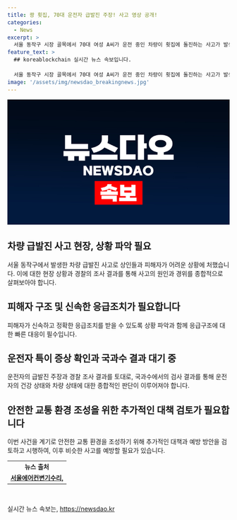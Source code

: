 ```yaml
---
title: 쾅 횟집, 70대 운전자 급발진 주장! 사고 영상 공개!
categories:
  - News
excerpt: >
  서울 동작구 시장 골목에서 70대 여성 A씨가 운전 중인 차량이 횟집에 돌진하는 사고가 발생했습니다. 이로 인해 1명이 다쳐 병원으로 옮겨졌고, 상인들은 힘을 모아 구조에 나서고 있습니다. 경찰은 A씨를 입건하고 조사 중에 있으며, A씨는 마약과 음주 검사에서 이상이 없었으며, 운전 중 브레이크가 작동하지 않았다고 주장하고 있습니다. 현재 국과수에 사고 차량을 보내 조사를 이어가고 있습니다. (취재지원 황두길)
feature_text: >
  ## koreablockchain 실시간 뉴스 속보입니다.

  서울 동작구 시장 골목에서 70대 여성 A씨가 운전 중인 차량이 횟집에 돌진하는 사고가 발생했습니다. 이로 인해 1명이 다쳐 병원으로 옮겨졌고, 상인들은 힘을 모아 구조에 나서고 있습니다. 경찰은 A씨를 입건하고 조사 중에 있으며, A씨는 마약과 음주 검사에서 이상이 없었으며, 운전 중 브레이크가 작동하지 않았다고 주장하고 있습니다. 현재 국과수에 사고 차량을 보내 조사를 이어가고 있습니다. (취재지원 황두길)
image: '/assets/img/newsdao_breakingnews.jpg'
---
```


<p><img src="/assets/img/newsdao_breakingnews.jpg" alt="koreablockchain 속보" /></p>

<h2 data-ke-size="size26">차량 급발진 사고 현장, 상황 파악 필요</h2>

<p data-ke-size="size16">서울 동작구에서 발생한 차량 급발진 사고로 상인들과 피해자가 어려운 상황에 처했습니다. 이에 대한 현장 상황과 경찰의 조사 결과를 통해 사고의 원인과 경위를 종합적으로 살펴보아야 합니다.</p>

<h2 data-ke-size="size26">피해자 구조 및 신속한 응급조치가 필요합니다</h2>

<p data-ke-size="size16">피해자가 신속하고 정확한 응급조치를 받을 수 있도록 상황 파악과 함께 응급구조에 대한 빠른 대응이 필수입니다.</p>

<h2 data-ke-size="size26">운전자 특이 증상 확인과 국과수 결과 대기 중</h2>

<p data-ke-size="size16">운전자의 급발진 주장과 경찰 조사 결과를 토대로, 국과수에서의 검사 결과를 통해 운전자의 건강 상태와 차량 상태에 대한 종합적인 판단이 이루어져야 합니다.</p>

<h2 data-ke-size="size26">안전한 교통 환경 조성을 위한 추가적인 대책 검토가 필요합니다</h2>

<p data-ke-size="size16">이번 사건을 계기로 안전한 교통 환경을 조성하기 위해 추가적인 대책과 예방 방안을 검토하고 시행하여, 이후 비슷한 사고를 예방할 필요가 있습니다.</p>

<table>
   <tbody>
      <tr>
         <td style="text-align: center; height: 17px;"><b>뉴스 출처</b></td>
      </tr>
      <tr>
         <td style="text-align: center; height: 17px;"><b><a href="https://www.yna.co.kr/view/AKR20211112097851004?input=1195m" target="_blank">서울에어컨변기수리,</a></b></td>
      </tr>
   </tbody>
</table>

<p data-ke-size="size16">&nbsp;</p>
실시간 뉴스 속보는, <a href="https://newsdao.kr" rel="dofollow">https://newsdao.kr</a>


